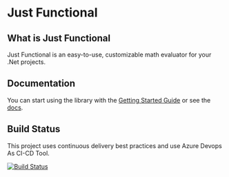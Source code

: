 # Just Functional

## What is Just Functional

Just Functional is an easy-to-use, customizable math evaluator for your .Net projects.

## Documentation

You can start using the library with the [Getting Started Guide](https://dominioncfg.github.io/just-functional-read-the-docs/pages/getting-started.html) or see the [docs](https://dominioncfg.github.io/just-functional-read-the-docs/pages/getting-started.html).

## Build Status

This project uses continuous delivery best practices and use Azure Devops As CI-CD Tool.

[![Build Status](https://dev.azure.com/SimpleSolutionsSoft/JustFunctional/_apis/build/status/Just%20Functional%20-%20GitHub?branchName=main)](https://dev.azure.com/SimpleSolutionsSoft/JustFunctional/_build/latest?definitionId=5&branchName=main)
